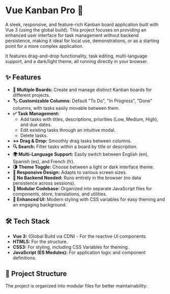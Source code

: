 # Vue Kanban Pro 🚀


A sleek, responsive, and feature-rich Kanban board application built with Vue 3 (using the global build). This project focuses on providing an enhanced user interface for task management without backend persistence, making it ideal for local use, demonstrations, or as a starting point for a more complex application.

It features drag-and-drop functionality, task editing, multi-language support, and a dark/light theme, all running directly in your browser.

## ✨ Features

*   **📝 Multiple Boards:** Create and manage distinct Kanban boards for different projects.
*   **🏷️ Customizable Columns:** Default "To Do", "In Progress", "Done" columns, with tasks easily movable between them.
*   **✅ Task Management:**
    *   Add tasks with titles, descriptions, priorities (Low, Medium, High), and due dates.
    *   Edit existing tasks through an intuitive modal.
    *   Delete tasks.
*   **↔️ Drag & Drop:** Smoothly drag tasks between columns.
*   **🔍 Search:** Filter tasks within a board by title or description.
*   **🌍 Multi-Language Support:** Easily switch between English (en), Spanish (es), and French (fr).
*   **🌗 Theme Toggle:** Choose between a light or dark interface theme.
*   **📱 Responsive Design:** Adapts to various screen sizes.
*   **🚫 No Backend Needed:** Runs entirely in the browser (no data persistence across sessions).
*   **🧩 Modular Codebase:** Organized into separate JavaScript files for components, store, translations, and utilities.
*   **🎨 Enhanced UI:** Modern styling with CSS variables for easy theming and an engaging background.

<!-- GRAPHIC_PLACEHOLDER: A GIF or screenshot showcasing the main Kanban board view with tasks and columns -->
<!-- e.g., <p align="center"><img src="path/to/your/kanban-board-demo.gif" alt="Kanban Board Demo" width="700"></p> -->

## 🛠️ Tech Stack

*   **Vue 3:** (Global Build via CDN) - For the reactive UI components.
*   **HTML5:** For the structure.
*   **CSS3:** For styling, including CSS Variables for theming.
*   **JavaScript (ES Modules):** For application logic and component definitions.

## 📂 Project Structure

The project is organized into modular files for better maintainability:

